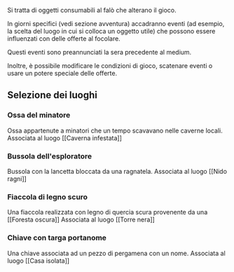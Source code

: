 Si tratta di oggetti consumabili al falò che alterano il gioco.

In giorni specifici (vedi sezione avventura) accadranno eventi (ad esempio, la scelta del luogo in cui si colloca un oggetto utile) che possono essere influenzati con delle offerte al focolare. 

Questi eventi sono preannunciati la sera precedente al medium. 


Inoltre, è possibile modificare le condizioni di gioco, scatenare eventi o usare un potere speciale delle offerte.


## Selezione dei luoghi

### Ossa del minatore
Ossa appartenute a minatori che un tempo scavavano nelle caverne locali.
Associata al luogo [[Caverna infestata]]

### Bussola dell'esploratore
Bussola con la lancetta bloccata da una ragnatela.
Associata al luogo [[Nido ragni]]

### Fiaccola di legno scuro
Una fiaccola realizzata con legno di quercia scura provenente da una [[Foresta oscura]]
Associata al luogo [[Torre nera]]

### Chiave con targa portanome
Una chiave associata ad un pezzo di pergamena con un nome.
Associata al luogo [[Casa isolata]]